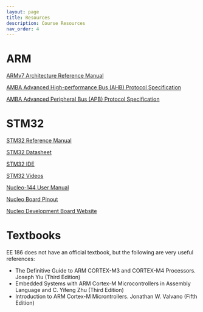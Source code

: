 ```yaml
---
layout: page
title: Resources
description: Course Resources
nav_order: 4
---
```



# ARM

[ARMv7 Architecture Reference Manual](https://developer.arm.com/documentation/ddi0403/latest/)

[AMBA Advanced High-performance Bus (AHB) Protocol Specification](https://developer.arm.com/documentation/ihi0033/latest/)

[AMBA Advanced Peripheral Bus (APB) Protocol Specification](https://developer.arm.com/documentation/ihi0024/latest/)



# STM32
[STM32 Reference Manual](https://www.st.com/resource/en/reference_manual/dm00310109-stm32l4-series-advanced-armbased-32bit-mcus-stmicroelectronics.pdf)

[STM32 Datasheet](https://www.st.com/resource/en/datasheet/stm32l4r5vi.pdf)

[STM32 IDE](https://www.st.com/en/development-tools/stm32cubeide.html)

[STM32 Videos](https://www.youtube.com/playlist?list=PLEBQazB0HUyRYuzfi4clXsKUSgorErmBv)

[Nucleo-144 User Manual](https://www.st.com/resource/en/user_manual/um2179-stm32-nucleo144-boards-mb1312-stmicroelectronics.pdf)

[Nucleo Board Pinout](https://os.mbed.com/platforms/NUCLEO-L4R5ZI/)

[Nucleo Development Board Website](https://www.st.com/en/evaluation-tools/nucleo-l4r5zi-p.html)


# Textbooks
EE 186 does not have an official textbook, but the following are very useful references:

* The Definitive Guide to ARM CORTEX-M3 and CORTEX-M4 Processors. Joseph Yiu (Third Edition)
* Embedded Systems with ARM Cortex-M Microcontrollers in Assembly Language and C. Yifeng Zhu (Third Edition)
* Introduction to ARM Cortex-M Microntrollers. Jonathan W. Valvano (Fifth Edition)
